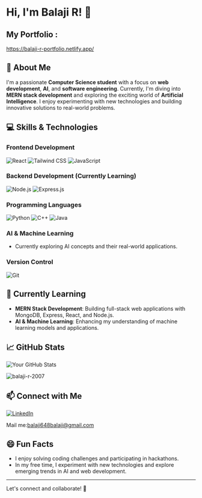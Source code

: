 # Hi, I'm Balaji R! 👋

## My Portfolio :

https://balaji-r-portfolio.netlify.app/

## 🚀 About Me
I'm a passionate **Computer Science student** with a focus on **web development**, **AI**, and **software engineering**. Currently, I'm diving into **MERN stack development** and exploring the exciting world of **Artificial Intelligence**. I enjoy experimenting with new technologies and building innovative solutions to real-world problems.

## 💻 Skills & Technologies

### Frontend Development
 ![React](https://img.shields.io/badge/-React-61DAFB?style=flat&logo=react&logoColor=white)   ![Tailwind CSS](https://img.shields.io/badge/-TailwindCSS-06B6D4?style=flat&logo=tailwind-css&logoColor=white)  ![JavaScript](https://img.shields.io/badge/-JavaScript-F7DF1E?style=flat&logo=javascript&logoColor=white)

### Backend Development (Currently Learning)
 ![Node.js](https://img.shields.io/badge/-Node.js-8CC84B?style=flat&logo=node.js&logoColor=white) ![Express.js](https://img.shields.io/badge/-Express.js-000000?style=flat&logo=express&logoColor=white)

### Programming Languages
 ![Python](https://img.shields.io/badge/-Python-3776AB?style=flat&logo=python&logoColor=white)  ![C++](https://img.shields.io/badge/-C++-00599C?style=flat&logo=cplusplus&logoColor=white)  ![Java](https://img.shields.io/badge/-Java-007396?style=flat&logo=java&logoColor=white)

### AI & Machine Learning
- Currently exploring AI concepts and their real-world applications.

### Version Control
 ![Git](https://img.shields.io/badge/-Git-F05032?style=flat&logo=git&logoColor=white)

## 🌱 Currently Learning
- **MERN Stack Development**: Building full-stack web applications with MongoDB, Express, React, and Node.js.
- **AI & Machine Learning**: Enhancing my understanding of machine learning models and applications.

## 📈 GitHub Stats
![Your GitHub Stats](https://github-readme-stats.vercel.app/api?username=balaji-r-2007&show_icons=true&hide_title=true&count_private=true&hide=prs)

<p><img align="center" src="https://github-readme-streak-stats.herokuapp.com/?user=balaji-r-2007&" alt="balaji-r-2007" /></p>

## 📫 Connect with Me

[![LinkedIn](https://img.shields.io/badge/LinkedIn-0077B5?style=for-the-badge&logo=linkedin&logoColor=white)](https://www.linkedin.com/in/balaji-r-640349315/)


Mail me:balaji648balaji@gmail.com

## 😄 Fun Facts

- I enjoy solving coding challenges and participating in hackathons.
- In my free time, I experiment with new technologies and explore emerging trends in AI and web development.

---

Let's connect and collaborate! 🚀
